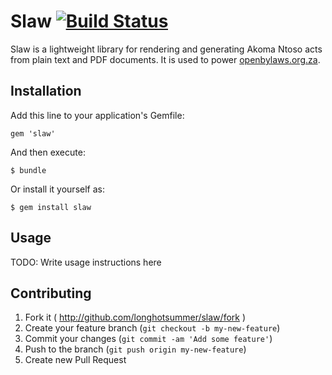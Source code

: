 # Slaw [![Build Status](https://travis-ci.org/longhotsummer/slaw.svg)](http://travis-ci.org/longhotsummer/slaw)

Slaw is a lightweight library for rendering and generating Akoma Ntoso acts from plain text and PDF documents.
It is used to power [openbylaws.org.za](http://openbylaws.org.za).

## Installation

Add this line to your application's Gemfile:

    gem 'slaw'

And then execute:

    $ bundle

Or install it yourself as:

    $ gem install slaw

## Usage

TODO: Write usage instructions here

## Contributing

1. Fork it ( http://github.com/longhotsummer/slaw/fork )
2. Create your feature branch (`git checkout -b my-new-feature`)
3. Commit your changes (`git commit -am 'Add some feature'`)
4. Push to the branch (`git push origin my-new-feature`)
5. Create new Pull Request

